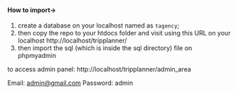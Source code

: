 #### How to import->

1. create a database on your localhost named as `tagency`;
2. then copy the repo to your htdocs folder and visit using this URL on your localhost http://localhost/tripplanner/
3. then import the sql (which is inside the sql directory) file on phpmyadmin

to access admin panel:
http://localhost/tripplanner/admin_area

Email: admin@gmail.com
Password: admin
